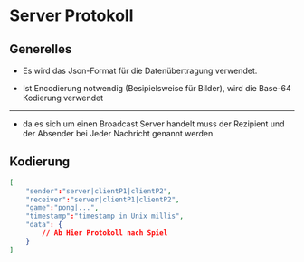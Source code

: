 # Server Protokoll

## Generelles

- Es wird das Json-Format für die Datenübertragung verwendet.

- Ist Encodierung notwendig (Besipielsweise für Bilder), wird die Base-64 Kodierung verwendet

---

- da es sich um einen Broadcast Server handelt muss der Rezipient und der Absender bei Jeder Nachricht genannt werden


## Kodierung

```json
[
    "sender":"server|clientP1|clientP2",
    "receiver":"server|clientP1|clientP2",
    "game":"pong|...",
    "timestamp":"timestamp in Unix millis",
    "data": {
        // Ab Hier Protokoll nach Spiel
    }
]
```

